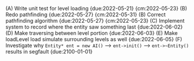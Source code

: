 (A) Write unit test for level loading {due:2022-05-21} {cm:2022-05-23}
(B) Redo pathfinding {due:2022-05-27} {cm:2022-05-31}
(B) Correct pathfinding algorithm {due:2022-05-27} {cm:2022-05-23}
(C) Implement system to record where the entity saw something last {due:2022-06-02}
(D) Make traversing between level portion {due:2022-06-03}
(E) Make loadLevel load simulate surrounding levels as well {due:2022-06-05}
(F) Investigate why `Entity* ent = new AI()` --> `ent->init()` --> `ent->~Entity()` results in segfault {due:2100-01-01}